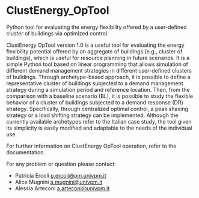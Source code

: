 # ClustEnergy_OpTool
Python tool for evaluating the energy flexibility offered by a user-defined cluster of buildings via optimized control.

ClustEnergy OpTool version 1.0 is a useful tool for evaluating the energy flexibility potential offered by an aggregate of buildings (e.g., cluster of buildings), which is useful for resource planning in future scenarios. 
It is a simple Python tool based on linear programming that allows simulation of different demand management strategies in different user-defined clusters of buildings. 
Through archetype-based approach, it is possible to define a representative cluster of buildings subjected to a demand management strategy during a simulation period and reference location. 
Then, from the comparison with a baseline scenario (BL), it is possible to study the flexible behavior of a cluster of buildings subjected to a demand response (DR) strategy. 
Specifically, through centralized optimal control, a peak shaving strategy or a load shifting strategy can be implemented. 
Although the currently available archetypes refer to the Italian case study, the tool given its simplicity is easily modified and adaptable to the needs of the individual use.  

For further information on ClustEnergy OpTool operation, refer to the documentation.

For any problem or question please contact:
- Patricia Ercoli p.ercoli@pm.univpm.it
- Alice Mugnini a.mugnini@univpm.it
- Alessia Arteconi a.arteconi@univpm.it

